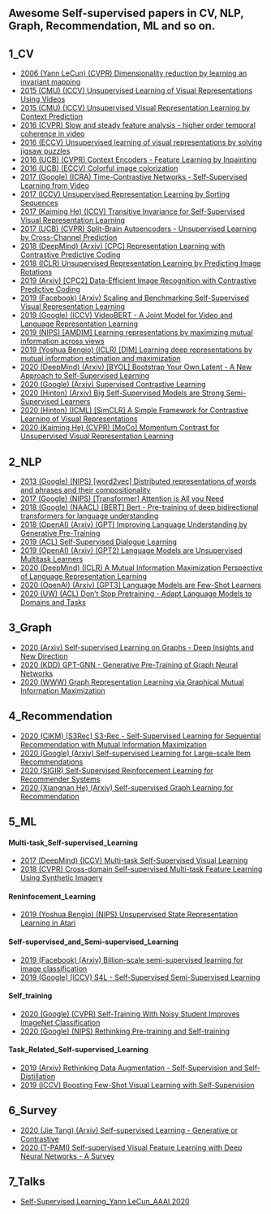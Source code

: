 ## Awesome Self-supervised papers in CV, NLP, Graph, Recommendation, ML and so on.

## 1_CV
* [2006 (Yann LeCun) (CVPR) Dimensionality reduction by learning an invariant mapping](https://github.com/guyulongcs/Awesome-Self-supervised-Learning-papers/blob/master/1_CV/2006%20%28Yann%20LeCun%29%20%28CVPR%29%20Dimensionality%20reduction%20by%20learning%20an%20invariant%20mapping.pdf) <br />
* [2015 (CMU) (ICCV) Unsupervised Learning of Visual Representations Using Videos](https://github.com/guyulongcs/Awesome-Self-supervised-Learning-papers/blob/master/1_CV/2015%20%28CMU%29%20%28ICCV%29%20Unsupervised%20Learning%20of%20Visual%20Representations%20Using%20Videos.pdf) <br />
* [2015 (CMU) (ICCV) Unsupervised Visual Representation Learning by Context Prediction](https://github.com/guyulongcs/Awesome-Self-supervised-Learning-papers/blob/master/1_CV/2015%20%28CMU%29%20%28ICCV%29%20Unsupervised%20Visual%20Representation%20Learning%20by%20Context%20Prediction.pdf) <br />
* [2016 (CVPR) Slow and steady feature analysis - higher order temporal coherence in video](https://github.com/guyulongcs/Awesome-Self-supervised-Learning-papers/blob/master/1_CV/2016%20%28CVPR%29%20Slow%20and%20steady%20feature%20analysis%20-%20higher%20order%20temporal%20coherence%20in%20video.pdf) <br />
* [2016 (ECCV) Unsupervised learning of visual representations by solving jigsaw puzzles](https://github.com/guyulongcs/Awesome-Self-supervised-Learning-papers/blob/master/1_CV/2016%20%28ECCV%29%20Unsupervised%20learning%20of%20visual%20representations%20by%20solving%20jigsaw%20puzzles.pdf) <br />
* [2016 (UCB) (CVPR) Context Encoders - Feature Learning by Inpainting](https://github.com/guyulongcs/Awesome-Self-supervised-Learning-papers/blob/master/1_CV/2016%20%28UCB%29%20%28CVPR%29%20Context%20Encoders%20-%20Feature%20Learning%20by%20Inpainting.pdf) <br />
* [2016 (UCB) (ECCV) Colorful image colorization](https://github.com/guyulongcs/Awesome-Self-supervised-Learning-papers/blob/master/1_CV/2016%20%28UCB%29%20%28ECCV%29%20Colorful%20image%20colorization.pdf) <br />
* [2017 (Google) (ICRA) Time-Contrastive Networks - Self-Supervised Learning from Video](https://github.com/guyulongcs/Awesome-Self-supervised-Learning-papers/blob/master/1_CV/2017%20%28Google%29%20%28ICRA%29%20Time-Contrastive%20Networks%20-%20Self-Supervised%20Learning%20from%20Video.pdf) <br />
* [2017 (ICCV) Unsupervised Representation Learning by Sorting Sequences](https://github.com/guyulongcs/Awesome-Self-supervised-Learning-papers/blob/master/1_CV/2017%20%28ICCV%29%20Unsupervised%20Representation%20Learning%20by%20Sorting%20Sequences.pdf) <br />
* [2017 (Kaiming He) (ICCV) Transitive Invariance for Self-Supervised Visual Representation Learning](https://github.com/guyulongcs/Awesome-Self-supervised-Learning-papers/blob/master/1_CV/2017%20%28Kaiming%20He%29%20%28ICCV%29%20Transitive%20Invariance%20for%20Self-Supervised%20Visual%20Representation%20Learning.pdf) <br />
* [2017 (UCB) (CVPR) Split-Brain Autoencoders - Unsupervised Learning by Cross-Channel Prediction](https://github.com/guyulongcs/Awesome-Self-supervised-Learning-papers/blob/master/1_CV/2017%20%28UCB%29%20%28CVPR%29%20Split-Brain%20Autoencoders%20-%20Unsupervised%20Learning%20by%20Cross-Channel%20Prediction.pdf) <br />
* [2018 (DeepMind) (Arxiv) [CPC] Representation Learning with Contrastive Predictive Coding](https://github.com/guyulongcs/Awesome-Self-supervised-Learning-papers/blob/master/1_CV/2018%20%28DeepMind%29%20%28Arxiv%29%20%5BCPC%5D%20Representation%20Learning%20with%20Contrastive%20Predictive%20Coding.pdf) <br />
* [2018 (ICLR) Unsupervised Representation Learning by Predicting Image Rotations](https://github.com/guyulongcs/Awesome-Self-supervised-Learning-papers/blob/master/1_CV/2018%20%28ICLR%29%20Unsupervised%20Representation%20Learning%20by%20Predicting%20Image%20Rotations.pdf) <br />
* [2019 (Arxiv) [CPC2] Data-Efficient Image Recognition with Contrastive Predictive Coding](https://github.com/guyulongcs/Awesome-Self-supervised-Learning-papers/blob/master/1_CV/2019%20%28Arxiv%29%20%5BCPC2%5D%20Data-Efficient%20Image%20Recognition%20with%20Contrastive%20Predictive%20Coding.pdf) <br />
* [2019 (Facebook) (Arxiv) Scaling and Benchmarking Self-Supervised Visual Representation Learning](https://github.com/guyulongcs/Awesome-Self-supervised-Learning-papers/blob/master/1_CV/2019%20%28Facebook%29%20%28Arxiv%29%20Scaling%20and%20Benchmarking%20Self-Supervised%20Visual%20Representation%20Learning.pdf) <br />
* [2019 (Google) (ICCV) VideoBERT - A Joint Model for Video and Language Representation Learning](https://github.com/guyulongcs/Awesome-Self-supervised-Learning-papers/blob/master/1_CV/2019%20%28Google%29%20%28ICCV%29%20VideoBERT%20-%20A%20Joint%20Model%20for%20Video%20and%20Language%20Representation%20Learning.pdf) <br />
* [2019 (NIPS) [AMDIM] Learning representations by maximizing mutual information across views](https://github.com/guyulongcs/Awesome-Self-supervised-Learning-papers/blob/master/1_CV/2019%20%28NIPS%29%20%5BAMDIM%5D%20Learning%20representations%20by%20maximizing%20mutual%20information%20across%20views.pdf) <br />
* [2019 (Yoshua Bengio) (ICLR) [DIM] Learning deep representations by mutual information estimation and maximization](https://github.com/guyulongcs/Awesome-Self-supervised-Learning-papers/blob/master/1_CV/2019%20%28Yoshua%20Bengio%29%20%28ICLR%29%20%5BDIM%5D%20Learning%20deep%20representations%20by%20mutual%20information%20estimation%20and%20maximization.pdf) <br />
* [2020 (DeepMind) (Arxiv) [BYOL] Bootstrap Your Own Latent - A New Approach to Self-Supervised Learning](https://github.com/guyulongcs/Awesome-Self-supervised-Learning-papers/blob/master/1_CV/2020%20%28DeepMind%29%20%28Arxiv%29%20%5BBYOL%5D%20Bootstrap%20Your%20Own%20Latent%20-%20A%20New%20Approach%20to%20Self-Supervised%20Learning.pdf) <br />
* [2020 (Google) (Arxiv) Supervised Contrastive Learning](https://github.com/guyulongcs/Awesome-Self-supervised-Learning-papers/blob/master/1_CV/2020%20%28Google%29%20%28Arxiv%29%20Supervised%20Contrastive%20Learning.pdf) <br />
* [2020 (Hinton) (Arxiv) Big Self-Supervised Models are Strong Semi-Supervised Learners](https://github.com/guyulongcs/Awesome-Self-supervised-Learning-papers/blob/master/1_CV/2020%20%28Hinton%29%20%28Arxiv%29%20Big%20Self-Supervised%20Models%20are%20Strong%20Semi-Supervised%20Learners.pdf) <br />
* [2020 (Hinton) (ICML) [SimCLR] A Simple Framework for Contrastive Learning of Visual Representations](https://github.com/guyulongcs/Awesome-Self-supervised-Learning-papers/blob/master/1_CV/2020%20%28Hinton%29%20%28ICML%29%20%5BSimCLR%5D%20A%20Simple%20Framework%20for%20Contrastive%20Learning%20of%20Visual%20Representations.pdf) <br />
* [2020 (Kaiming He) (CVPR) [MoCo] Momentum Contrast for Unsupervised Visual Representation Learning](https://github.com/guyulongcs/Awesome-Self-supervised-Learning-papers/blob/master/1_CV/2020%20%28Kaiming%20He%29%20%28CVPR%29%20%5BMoCo%5D%20Momentum%20Contrast%20for%20Unsupervised%20Visual%20Representation%20Learning.pdf) <br />

## 2_NLP
* [2013 (Google) (NIPS) [word2vec] Distributed representations of words and phrases and their compositionality ](https://github.com/guyulongcs/Awesome-Self-supervised-Learning-papers/blob/master/2_NLP/2013%20%28Google%29%20%28NIPS%29%20%5Bword2vec%5D%20Distributed%20representations%20of%20words%20and%20phrases%20and%20their%20compositionality%20.pdf) <br />
* [2017 (Google) (NIPS) [Transformer] Attention is All you Need](https://github.com/guyulongcs/Awesome-Self-supervised-Learning-papers/blob/master/2_NLP/2017%20%28Google%29%20%28NIPS%29%20%5BTransformer%5D%20Attention%20is%20All%20you%20Need.pdf) <br />
* [2018 (Google) (NAACL) [BERT] Bert - Pre-training of deep bidirectional transformers for language understanding ](https://github.com/guyulongcs/Awesome-Self-supervised-Learning-papers/blob/master/2_NLP/2018%20%28Google%29%20%28NAACL%29%20%5BBERT%5D%20Bert%20-%20Pre-training%20of%20deep%20bidirectional%20transformers%20for%20language%20understanding%20.pdf) <br />
* [2018 (OpenAI) (Arxiv) (GPT) Improving Language Understanding by Generative Pre-Training](https://github.com/guyulongcs/Awesome-Self-supervised-Learning-papers/blob/master/2_NLP/2018%20%28OpenAI%29%20%28Arxiv%29%20%28GPT%29%20Improving%20Language%20Understanding%20by%20Generative%20Pre-Training.pdf) <br />
* [2019 (ACL) Self-Supervised Dialogue Learning](https://github.com/guyulongcs/Awesome-Self-supervised-Learning-papers/blob/master/2_NLP/2019%20%28ACL%29%20Self-Supervised%20Dialogue%20Learning.pdf) <br />
* [2019 (OpenAI) (Arxiv) (GPT2) Language Models are Unsupervised Multitask Learners](https://github.com/guyulongcs/Awesome-Self-supervised-Learning-papers/blob/master/2_NLP/2019%20%28OpenAI%29%20%28Arxiv%29%20%28GPT2%29%20Language%20Models%20are%20Unsupervised%20Multitask%20Learners.pdf) <br />
* [2020 (DeepMind) (ICLR) A Mutual Information Maximization Perspective of Language Representation Learning](https://github.com/guyulongcs/Awesome-Self-supervised-Learning-papers/blob/master/2_NLP/2020%20%28DeepMind%29%20%28ICLR%29%20A%20Mutual%20Information%20Maximization%20Perspective%20of%20Language%20Representation%20Learning.pdf) <br />
* [2020 (OpenAI) (Arxiv) [GPT3] Language Models are Few-Shot Learners](https://github.com/guyulongcs/Awesome-Self-supervised-Learning-papers/blob/master/2_NLP/2020%20%28OpenAI%29%20%28Arxiv%29%20%5BGPT3%5D%20Language%20Models%20are%20Few-Shot%20Learners.pdf) <br />
* [2020 (UW) (ACL) Don’t Stop Pretraining - Adapt Language Models to Domains and Tasks](https://github.com/guyulongcs/Awesome-Self-supervised-Learning-papers/blob/master/2_NLP/2020%20%28UW%29%20%28ACL%29%20Don%E2%80%99t%20Stop%20Pretraining%20-%20Adapt%20Language%20Models%20to%20Domains%20and%20Tasks.pdf) <br />

## 3_Graph
* [2020 (Arxiv) Self-supervised Learning on Graphs - Deep Insights and New Direction](https://github.com/guyulongcs/Awesome-Self-supervised-Learning-papers/blob/master/3_Graph/2020%20%28Arxiv%29%20Self-supervised%20Learning%20on%20Graphs%20-%20Deep%20Insights%20and%20New%20Direction.pdf) <br />
* [2020 (KDD) GPT-GNN - Generative Pre-Training of Graph Neural Networks](https://github.com/guyulongcs/Awesome-Self-supervised-Learning-papers/blob/master/3_Graph/2020%20%28KDD%29%20GPT-GNN%20-%20Generative%20Pre-Training%20of%20Graph%20Neural%20Networks.pdf) <br />
* [2020 (WWW) Graph Representation Learning via Graphical Mutual Information Maximization](https://github.com/guyulongcs/Awesome-Self-supervised-Learning-papers/blob/master/3_Graph/2020%20%28WWW%29%20Graph%20Representation%20Learning%20via%20Graphical%20Mutual%20Information%20Maximization.pdf) <br />

## 4_Recommendation
* [2020 (CIKM) [S3Rec] S3-Rec - Self-Supervised Learning for Sequential Recommendation with Mutual Information Maximization](https://github.com/guyulongcs/Awesome-Self-supervised-Learning-papers/blob/master/4_Recommendation/2020%20%28CIKM%29%20%5BS3Rec%5D%20S3-Rec%20-%20Self-Supervised%20Learning%20for%20Sequential%20Recommendation%20with%20Mutual%20Information%20Maximization.pdf) <br />
* [2020 (Google) (Arxiv) Self-supervised Learning for Large-scale Item Recommendations](https://github.com/guyulongcs/Awesome-Self-supervised-Learning-papers/blob/master/4_Recommendation/2020%20%28Google%29%20%28Arxiv%29%20Self-supervised%20Learning%20for%20Large-scale%20Item%20Recommendations.pdf) <br />
* [2020 (SIGIR) Self-Supervised Reinforcement Learning for Recommender Systems](https://github.com/guyulongcs/Awesome-Self-supervised-Learning-papers/blob/master/4_Recommendation/2020%20%28SIGIR%29%20Self-Supervised%20Reinforcement%20Learning%20for%20Recommender%20Systems.pdf) <br />
* [2020 (Xiangnan He) (Arxiv) Self-supervised Graph Learning for Recommendation](https://github.com/guyulongcs/Awesome-Self-supervised-Learning-papers/blob/master/4_Recommendation/2020%20%28Xiangnan%20He%29%20%28Arxiv%29%20Self-supervised%20Graph%20Learning%20for%20Recommendation.pdf) <br />

## 5_ML


#### Multi-task_Self-supervised_Learning
* [2017 (DeepMind) (ICCV) Multi-task Self-Supervised Visual Learning](https://github.com/guyulongcs/Awesome-Self-supervised-Learning-papers/blob/master/5_ML/Multi-task_Self-supervised_Learning/2017%20%28DeepMind%29%20%28ICCV%29%20Multi-task%20Self-Supervised%20Visual%20Learning.pdf) <br />
* [2018 (CVPR) Cross-domain Self-supervised Multi-task Feature Learning Using Synthetic Imagery](https://github.com/guyulongcs/Awesome-Self-supervised-Learning-papers/blob/master/5_ML/Multi-task_Self-supervised_Learning/2018%20%28CVPR%29%20Cross-domain%20Self-supervised%20Multi-task%20Feature%20Learning%20Using%20Synthetic%20Imagery.pdf) <br />

#### Reninfocement_Learning
* [2019 (Yoshua Bengio) (NIPS) Unsupervised State Representation Learning in Atari](https://github.com/guyulongcs/Awesome-Self-supervised-Learning-papers/blob/master/5_ML/Reninfocement_Learning/2019%20%28Yoshua%20Bengio%29%20%28NIPS%29%20Unsupervised%20State%20Representation%20Learning%20in%20Atari.pdf) <br />

#### Self-supervised_and_Semi-supervised_Learning
* [2019 (Facebook) (Arxiv) Billion-scale semi-supervised learning for image classification](https://github.com/guyulongcs/Awesome-Self-supervised-Learning-papers/blob/master/5_ML/Self-supervised_and_Semi-supervised_Learning/2019%20%28Facebook%29%20%28Arxiv%29%20Billion-scale%20semi-supervised%20learning%20for%20image%20classification.pdf) <br />
* [2019 (Google) (ICCV) S​4L - Self-Supervised Semi-Supervised Learning](https://github.com/guyulongcs/Awesome-Self-supervised-Learning-papers/blob/master/5_ML/Self-supervised_and_Semi-supervised_Learning/2019%20%28Google%29%20%28ICCV%29%20S%E2%80%8B4L%20-%20Self-Supervised%20Semi-Supervised%20Learning.pdf) <br />

#### Self_training
* [2020 (Google) (CVPR) Self-Training With Noisy Student Improves ImageNet Classification](https://github.com/guyulongcs/Awesome-Self-supervised-Learning-papers/blob/master/5_ML/Self_training/2020%20%28Google%29%20%28CVPR%29%20Self-Training%20With%20Noisy%20Student%20Improves%20ImageNet%20Classification.pdf) <br />
* [2020 (Google) (NIPS) Rethinking Pre-training and Self-training](https://github.com/guyulongcs/Awesome-Self-supervised-Learning-papers/blob/master/5_ML/Self_training/2020%20%28Google%29%20%28NIPS%29%20Rethinking%20Pre-training%20and%20Self-training.pdf) <br />

#### Task_Related_Self-supervised_Learning
* [2019 (Arxiv) Rethinking Data Augmentation - Self-Supervision and Self-Distillation](https://github.com/guyulongcs/Awesome-Self-supervised-Learning-papers/blob/master/5_ML/Task_Related_Self-supervised_Learning/2019%20%28Arxiv%29%20Rethinking%20Data%20Augmentation%20-%20Self-Supervision%20and%20Self-Distillation.pdf) <br />
* [2019 (ICCV) Boosting Few-Shot Visual Learning with Self-Supervision](https://github.com/guyulongcs/Awesome-Self-supervised-Learning-papers/blob/master/5_ML/Task_Related_Self-supervised_Learning/2019%20%28ICCV%29%20Boosting%20Few-Shot%20Visual%20Learning%20with%20Self-Supervision.pdf) <br />

## 6_Survey
* [2020 (Jie Tang) (Arxiv) Self-supervised Learning - Generative or Contrastive](https://github.com/guyulongcs/Awesome-Self-supervised-Learning-papers/blob/master/6_Survey/2020%20%28Jie%20Tang%29%20%28Arxiv%29%20Self-supervised%20Learning%20-%20Generative%20or%20Contrastive.pdf) <br />
* [2020 (T-PAMI) Self-supervised Visual Feature Learning with Deep Neural Networks - A Survey](https://github.com/guyulongcs/Awesome-Self-supervised-Learning-papers/blob/master/6_Survey/2020%20%28T-PAMI%29%20Self-supervised%20Visual%20Feature%20Learning%20with%20Deep%20Neural%20Networks%20-%20A%20Survey.pdf) <br />

## 7_Talks
* [Self-Supervised Learning_Yann LeCun_AAAI 2020](https://github.com/guyulongcs/Awesome-Self-supervised-Learning-papers/blob/master/7_Talks/Self-Supervised%20Learning_Yann%20LeCun_AAAI%202020.pdf) <br />
